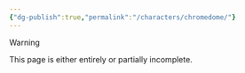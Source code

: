 ```yaml
---
{"dg-publish":true,"permalink":"/characters/chromedome/"}
---
```

  
>[!warning] 
>This page is either entirely or partially incomplete. 
